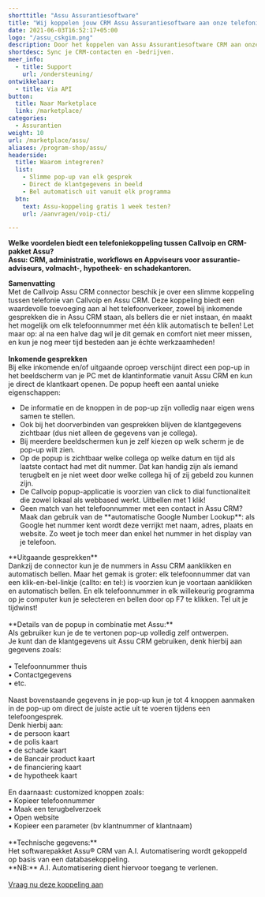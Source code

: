 ```yaml
---
shorttitle: "Assu Assurantiesoftware"
title: "Wij koppelen jouw CRM Assu Assurantiesoftware aan onze telefonie"
date: 2021-06-03T16:52:17+05:00
logo: "/assu_cskgim.png"
description: Door het koppelen van Assu Assurantiesoftware CRM aan onze slimme telefonie werk je een stuk efficienter.
shortdesc: Sync je CRM-contacten en -bedrijven.
meer_info:
  - title: Support
    url: /ondersteuning/
ontwikkelaar:
  - title: Via API
button:
  title: Naar Marketplace
  link: /marketplace/
categories:
  - Assurantien
weight: 10
url: /marketplace/assu/
aliases: /program-shop/assu/
headerside:
  title: Waarom integreren?
  list:
    - Slimme pop-up van elk gesprek
    - Direct de klantgegevens in beeld
    - Bel automatisch uit vanuit elk programma
  btn:
    text: Assu-koppeling gratis 1 week testen?
    url: /aanvragen/voip-cti/

---
```


**Welke voordelen biedt een telefoniekoppeling tussen Callvoip en CRM-pakket Assu?<br>
Assu: CRM, administratie, workflows en Appviseurs voor assurantie-adviseurs, volmacht-, hypotheek- en schadekantoren.**

**Samenvatting**<br>
Met de Callvoip Assu CRM connector beschik je over een slimme koppeling tussen telefonie van Callvoip en Assu CRM. Deze koppeling biedt een waardevolle toevoeging aan al het telefoonverkeer, zowel bij inkomende gesprekken die in Assu CRM staan, als bellers die er niet instaan, én maakt het mogelijk om elk telefoonnummer met één klik automatisch te bellen! Let maar op: al na een halve dag wil je dit gemak en comfort niet meer missen, en kun je nog meer tijd besteden aan je échte werkzaamheden!<br>
<br>
**Inkomende gesprekken**<br>
Bij elke inkomende en/of uitgaande oproep verschijnt direct een pop-up in het beeldscherm van je PC met de klantinformatie vanuit Assu CRM en kun je direct de klantkaart openen. De popup heeft een aantal unieke eigenschappen: <br>
<div class="usp-list">
<ul>
<li>De informatie en de knoppen in de pop-up zijn volledig naar eigen wens samen te stellen.</li>
<li>Ook bij het doorverbinden van gesprekken blijven de klantgegevens zichtbaar (dus niet alleen de gegevens van je collega).</li>
<li>Bij meerdere beeldschermen kun je zelf kiezen op welk scherm je de pop-up wilt zien.</li>
<li>Op de popup is zichtbaar welke collega op welke datum en tijd als laatste contact had met dit nummer. Dat kan handig zijn als iemand terugbelt en je niet weet door welke collega hij of zij gebeld zou kunnen zijn.</li>
<li>De Callvoip popup-applicatie is voorzien van click to dial functionaliteit die zowel lokaal als webbased werkt. Uitbellen met 1 klik!</li>
<li>Geen match van het telefoonnummer met een contact in Assu CRM? Maak dan gebruik van de **automatische Google Number Lookup**: als Google het nummer kent wordt deze verrijkt met naam, adres, plaats en website. Zo weet je toch meer dan enkel het nummer in het display van je telefoon.</li>
</ul>
</div>
**Uitgaande gesprekken**<br>
Dankzij de connector kun je de nummers in Assu CRM aanklikken en automatisch bellen. Maar het gemak is groter: elk telefoonnummer dat van een klik-en-bel-linkje (callto: en tel:) is voorzien kun je voortaan aanklikken en automatisch bellen. En elk telefoonnummer in elk willekeurig programma op je computer kun je selecteren en bellen door op F7 te klikken. Tel uit je tijdwinst! <br>
<br>
**Details van de popup in combinatie met Assu:**<br>
Als gebruiker kun je de te vertonen pop-up volledig zelf ontwerpen. <br>
Je kunt dan de klantgegevens uit Assu CRM gebruiken, denk hierbij aan gegevens zoals: <br>
<br>
• Telefoonnummer thuis<br>
• Contactgegevens<br>
• etc.<br>
<br>
Naast bovenstaande gegevens in je pop-up kun je tot 4 knoppen aanmaken in de pop-up om direct de juiste actie uit te voeren tijdens een telefoongesprek. <br>
Denk hierbij aan:<br>
• de persoon kaart <br>
• de polis kaart <br>
• de schade kaart <br>
• de Bancair product kaart <br>
• de financiering kaart <br>
• de hypotheek kaart <br>
<br>
En daarnaast: customized knoppen zoals: <br>
• Kopieer telefoonnummer<br>
• Maak een terugbelverzoek<br>
• Open website <br>
• Kopieer een parameter (bv klantnummer of klantnaam) <br>
<br>
**Technische gegevens:**<br>
Het softwarepakket Assu® CRM van A.I. Automatisering wordt gekoppeld op basis van een databasekoppeling. <br>
**NB:** A.I. Automatisering dient hiervoor toegang te verlenen. <br>
<br>
<a href="/aanvragen/voip-cti/" class="button">Vraag nu deze koppeling aan</a>
